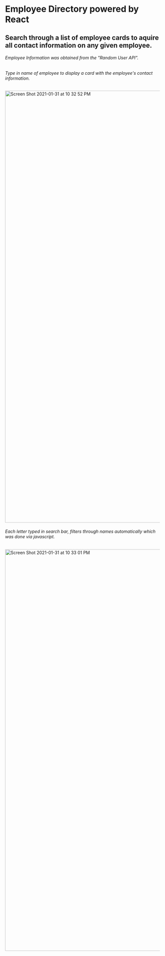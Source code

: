 # Employee Directory powered by React

## Search through a list of employee cards to aquire all contact information on any given employee.
###### Employee Information was obtained from the "Random User API".


###### Type in name of employee to display a card with the employee's contact information. 
 
<img width="1406" alt="Screen Shot 2021-01-31 at 10 32 52 PM" src="https://user-images.githubusercontent.com/68711930/106412640-366b6c80-6416-11eb-8496-3a4c80eecc0a.png">

###### Each letter typed in search bar, filters through names automatically which was done via javascript. 
<img width="1307" alt="Screen Shot 2021-01-31 at 10 33 01 PM" src="https://user-images.githubusercontent.com/68711930/106412209-27d08580-6415-11eb-8161-92eb56630370.png">
